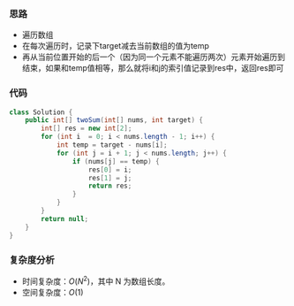 ### 思路

-   遍历数组
-   在每次遍历时，记录下target减去当前数组的值为temp
-   再从当前位置开始的后一个（因为同一个元素不能遍历两次）元素开始遍历到结束，如果和temp值相等，那么就将i和j的索引值记录到res中，返回res即可

### 代码


```java
class Solution {
    public int[] twoSum(int[] nums, int target) {
        int[] res = new int[2];
        for (int i  = 0; i < nums.length - 1; i++) {
            int temp = target - nums[i];
            for (int j = i + 1; j < nums.length; j++) {
                if (nums[j] == temp) {
                    res[0] = i;
                    res[1] = j;
                    return res;
                }
            }
        }
        return null;
    }
}
```

### **复杂度分析**

- 时间复杂度：$O(N^2)$，其中 N 为数组长度。
- 空间复杂度：$O(1)$